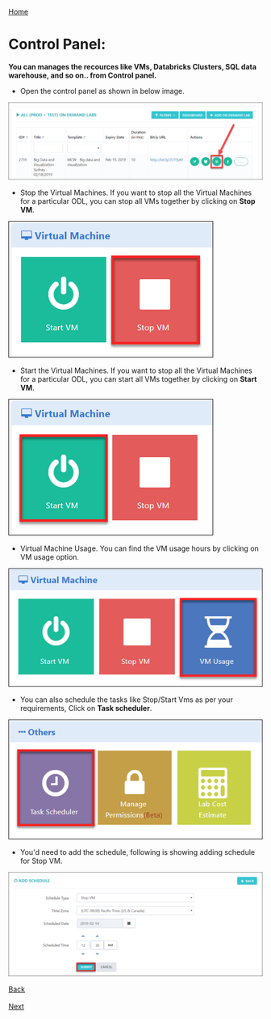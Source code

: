 [Home](./../README.md)

# Control Panel:

**You can manages the recources like VMs, Databricks Clusters, SQL data warehouse, and so on.. from Control panel.**

* Open the control panel as shown in below image.

 ![](images/control1.png)
   
* Stop the Virtual Machines.
   If you want to stop all the Virtual Machines for a particular ODL, you can stop all VMs together by clicking on **Stop VM**.
 
 ![](images/stopvm1.png)
 
* Start the Virtual Machines.
   If you want to stop all the Virtual Machines for a particular ODL, you can start all VMs together by clicking on **Start VM**.
 
 ![](images/startvm.png)
 
* Virtual Machine Usage.
   You can find the VM usage hours by clicking on VM usage option.

 ![](images/vmusage.png)
 
* You can also schedule the tasks like Stop/Start Vms as per your requirements, Click on **Task scheduler**.
 
 ![](images/tasksch.png)
 
* You'd need to add the schedule, following is showing adding schedule for Stop VM.

 ![](images/taskadd.png)
 
[Back](./View_Users_Page_readme.md#view-users-page) &nbsp;&nbsp;&nbsp;&nbsp;&nbsp;&nbsp;&nbsp;&nbsp;&nbsp;&nbsp;&nbsp;&nbsp;&nbsp;&nbsp;&nbsp;&nbsp;&nbsp;&nbsp;&nbsp;&nbsp;&nbsp;&nbsp;&nbsp;&nbsp;&nbsp;&nbsp;&nbsp;&nbsp;&nbsp;&nbsp;&nbsp;&nbsp;&nbsp;&nbsp;&nbsp;&nbsp;&nbsp;&nbsp;&nbsp;&nbsp;&nbsp;&nbsp;&nbsp;&nbsp;&nbsp;&nbsp;&nbsp;&nbsp;&nbsp;&nbsp;&nbsp;&nbsp;&nbsp;&nbsp;&nbsp;&nbsp;&nbsp;&nbsp;&nbsp;&nbsp;&nbsp;&nbsp;&nbsp;&nbsp;&nbsp;&nbsp;&nbsp;&nbsp;&nbsp;&nbsp;&nbsp;&nbsp;&nbsp;&nbsp;&nbsp;&nbsp;&nbsp;&nbsp;&nbsp;&nbsp;&nbsp;&nbsp;&nbsp;&nbsp;&nbsp;&nbsp;&nbsp;&nbsp;&nbsp;&nbsp;&nbsp;&nbsp;&nbsp;&nbsp;&nbsp;&nbsp;&nbsp;&nbsp;&nbsp;&nbsp;&nbsp;&nbsp;&nbsp;&nbsp;&nbsp;&nbsp;&nbsp;&nbsp;&nbsp;&nbsp;&nbsp;&nbsp;&nbsp;&nbsp;&nbsp;&nbsp;&nbsp;&nbsp;&nbsp;&nbsp;&nbsp;&nbsp;&nbsp;&nbsp;&nbsp;&nbsp;&nbsp;[Next](./Support_Information_readme.md#support-information) 











